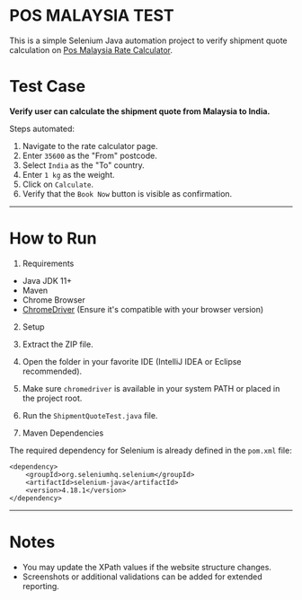 # POS MALAYSIA TEST

This is a simple Selenium Java automation project to verify shipment quote calculation on [Pos Malaysia Rate Calculator](https://pos.com.my/send/ratecalculator).

# Test Case

**Verify user can calculate the shipment quote from Malaysia to India.**

Steps automated:
1. Navigate to the rate calculator page.
2. Enter `35600` as the "From" postcode.
3. Select `India` as the "To" country.
4. Enter `1 kg` as the weight.
5. Click on `Calculate`.
6. Verify that the `Book Now` button is visible as confirmation.

---
# How to Run

1. Requirements

- Java JDK 11+
- Maven
- Chrome Browser
- [ChromeDriver](https://sites.google.com/a/chromium.org/chromedriver/) (Ensure it's compatible with your browser version)

2. Setup

1. Extract the ZIP file.
2. Open the folder in your favorite IDE (IntelliJ IDEA or Eclipse recommended).
3. Make sure `chromedriver` is available in your system PATH or placed in the project root.
4. Run the `ShipmentQuoteTest.java` file.

3. Maven Dependencies

The required dependency for Selenium is already defined in the `pom.xml` file:
```
<dependency>
    <groupId>org.seleniumhq.selenium</groupId>
    <artifactId>selenium-java</artifactId>
    <version>4.18.1</version>
</dependency>
```

---

# Notes

- You may update the XPath values if the website structure changes.
- Screenshots or additional validations can be added for extended reporting.

